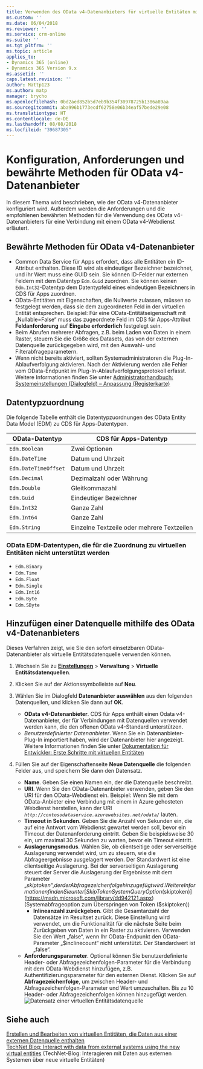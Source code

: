 ```yaml
---
title: Verwenden des OData v4-Datenanbieters für virtuelle Entitäten mit Common Data Service für Apps | Microsoft-Dokumentation
ms.custom: ''
ms.date: 06/04/2018
ms.reviewer: ''
ms.service: crm-online
ms.suite: ''
ms.tgt_pltfrm: ''
ms.topic: article
applies_to:
- Dynamics 365 (online)
- Dynamics 365 Version 9.x
ms.assetid: ''
caps.latest.revision: ''
author: Mattp123
ms.author: matp
manager: brycho
ms.openlocfilehash: 0bd2aed852b5d7eb9b354f30978725b1386a89aa
ms.sourcegitcommit: aba996b1773ecdf62758e06b34eaf57bede29e08
ms.translationtype: HT
ms.contentlocale: de-DE
ms.lasthandoff: 08/08/2018
ms.locfileid: "39687305"
---
```

# <a name="odata-v4-data-provider-configuration-requirements-and-best-practices"></a>Konfiguration, Anforderungen und bewährte Methoden für OData v4-Datenanbieter

In diesem Thema wird beschrieben, wie der OData v4-Datenanbieter konfiguriert wird. Außerdem werden die Anforderungen und die empfohlenen bewährten Methoden für die Verwendung des OData v4-Datenanbieters für eine Verbindung mit einem OData v4-Webdienst erläutert. 

## <a name="odata-v4-data-provider-best-practices"></a>Bewährte Methoden für OData v4-Datenanbieter

- Common Data Service für Apps erfordert, dass alle Entitäten ein ID-Attribut enthalten. Diese ID wird als eindeutiger Bezeichner bezeichnet, und ihr Wert muss eine GUID sein.  Sie können ID-Felder nur externen Feldern mit dem Datentyp `Edm.Guid` zuordnen.  Sie können keinen `Edm.Int32`-Datentyp dem Datentypfeld eines eindeutigen Bezeichners in CDS für Apps zuordnen.
-  OData-Entitäten mit Eigenschaften, die Nullwerte zulassen, müssen so festgelegt werden, dass sie dem zugeordneten Feld in der virtuellen Entität entsprechen. Beispiel: Für eine OData-Entitätseigenschaft mit „Nullable=False“ muss das zugeordnete Feld im CDS für Apps-Attribut **Feldanforderung** auf **Eingabe erforderlich** festgelegt sein. 
- Beim Abrufen mehrerer Abfragen, z.B. beim Laden von Daten in einem Raster, steuern Sie die Größe des Datasets, das von der externen Datenquelle zurückgegeben wird, mit den Auswahl- und Filterabfrageparametern.
- Wenn nicht bereits aktiviert, sollten Systemadministratoren die Plug-In-Ablaufverfolgung aktivieren. Nach der Aktivierung werden alle Fehler vom OData-Endpunkt im Plug-In-Ablaufverfolgungsprotokoll erfasst. Weitere Informationen finden Sie unter [Administratorhandbuch: Systemeinstellungen (Dialogfeld) – Anpassung (Registerkarte)](/dynamics365/customer-engagement/admin/system-settings-dialog-box-customization-tab) 

## <a name="data-type-mapping"></a>Datentypzuordnung

Die folgende Tabelle enthält die Datentypzuordnungen des OData Entity Data Model (EDM) zu CDS für Apps-Datentypen. 

|OData-Datentyp|CDS für Apps-Datentyp  |
|---------|---------|
|`Edm.Boolean`|Zwei Optionen|
|`Edm.DateTime`|Datum und Uhrzeit|
|`Edm.DateTimeOffset`|Datum und Uhrzeit|
|`Edm.Decimal`|Dezimalzahl oder Währung|
|`Edm.Double`|Gleitkommazahl|
|`Edm.Guid`|Eindeutiger Bezeichner|
|`Edm.Int32`|Ganze Zahl|
|`Edm.Int64`|Ganze Zahl|
|`Edm.String`|Einzelne Textzeile oder mehrere Textzeilen|


### <a name="odata-edm-data-types-that-are-not-supported-for-mapping-with-virtual-entities"></a>OData EDM-Datentypen, die für die Zuordnung zu virtuellen Entitäten nicht unterstützt werden 

- `Edm.Binary `
- `Edm.Time` 
- `Edm.Float `
- `Edm.Single` 
- `Edm.Int16` 
- `Edm.Byte` 
- `Edm.SByte`

 
## <a name="add-a-data-source-using-the-odata-v4-data-provider"></a>Hinzufügen einer Datenquelle mithilfe des OData v4-Datenanbieters

Dieses Verfahren zeigt, wie Sie den sofort einsetzbaren OData-Datenanbieter als virtuelle Entitätsdatenquelle verwenden können.   
  
1. Wechseln Sie zu  **[Einstellungen](../model-driven-apps/advanced-navigation.md#settings)** > **Verwaltung** > **Virtuelle Entitätsdatenquellen**.  
1. Klicken Sie auf der Aktionssymbolleiste auf **Neu**.  
1. Wählen Sie im Dialogfeld **Datenanbieter auswählen** aus den folgenden Datenquellen, und klicken Sie dann auf **OK**.  
  
    - **OData v4-Datenanbieter**. CDS für Apps enthält einen Odata v4-Datenanbieter, der für Verbindungen mit Datenquellen verwendet werden kann, die den offenen OData v4-Standard unterstützen.  
    - *Benutzerdefinierter Datenanbieter*. Wenn Sie ein Datenanbieter-Plug-In importiert haben, wird der Datenanbieter hier angezeigt. Weitere Informationen finden Sie unter [Dokumentation für Entwickler: Erste Schritte mit virtuellen Entitäten](/dynamics365/customer-engagement/developer/virtual-entities/get-started-ve)  
    
1. Füllen Sie auf der Eigenschaftenseite **Neue Datenquelle** die folgenden Felder aus, und speichern Sie dann den Datensatz.  
  
    - **Name**. Geben Sie einen Namen ein, der die Datenquelle beschreibt.  
    - **URI**. Wenn Sie den OData-Datenanbieter verwenden, geben Sie den URI für den OData-Webdienst ein. Beispiel: Wenn Sie mit dem OData-Anbieter eine Verbindung mit einem in Azure gehosteten Webdienst herstellen, kann der URI *`http://contosodataservice.azurewebsites.net/odata/`* lauten.  
    - **Timeout in Sekunden**. Geben Sie die Anzahl von Sekunden ein, die auf eine Antwort vom Webdienst gewartet werden soll, bevor ein Timeout der Datenanforderung eintritt. Geben Sie beispielsweise 30 ein, um maximal 30 Sekunden zu warten, bevor ein Timeout eintritt.  
    - **Auslagerungsmodus**. Wählen Sie, ob clientseitige oder serverseitige Auslagerung verwendet wird, um zu steuern, wie die Abfrageergebnisse ausgelagert werden. Der Standardwert ist eine clientseitige Auslagerung. Bei der serverseitigen Auslagerung steuert der Server die Auslagerung der Ergebnisse mit dem Parameter „$skiptoken“, der der Abfragezeichenfolge hinzugefügt wird. Weitere Informationen finden Sie unter [Skip Token System Query Option ($skiptoken)](https://msdn.microsoft.com/library/dd942121.aspx) (Systemabfrageoption zum Überspringen von Token ($skiptoken))  
        -  **Inlineanzahl zurückgeben**. Gibt die Gesamtanzahl der Datensätze im Resultset zurück. Diese Einstellung wird verwendet, um die Funktionalität für die nächste Seite beim Zurückgeben von Daten in ein Raster zu aktivieren. Verwenden Sie den Wert „false“, wenn Ihr OData-Endpunkt den OData-Parameter „$inclinecount“ nicht unterstützt. Der Standardwert ist „false“.
    - **Anforderungsparameter**. Optional können Sie benutzerdefinierte Header- oder Abfragezeichenfolgen-Parameter für die Verbindung mit dem OData-Webdienst hinzufügen, z.B. Authentifizierungsparameter für den externen Dienst. Klicken Sie auf **Abfragezeichenfolge**, um zwischen Header- und Abfragezeichenfolgen-Parameter und Wert umzuschalten. Bis zu 10 Header- oder Abfragezeichenfolgen können hinzugefügt werden. 
        ![Datensatz einer virtuellen Entitätsdatenquelle](media/virtual-entity-data-source.png) 


## <a name="see-also"></a>Siehe auch  

[Erstellen und Bearbeiten von virtuellen Entitäten, die Daten aus einer externen Datenquelle enthalten](create-edit-virtual-entities.md) <br/>
[TechNet Blog: Interact with data from external systems using the new virtual entities](https://blogs.technet.microsoft.com/lystavlen/2017/09/08/virtual-entities/) (TechNet-Blog: Interagieren mit Daten aus externen Systemen über neue virtuelle Entitäten)
